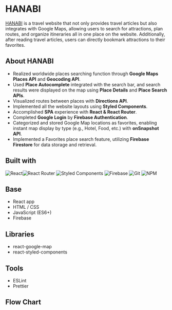 # HANABI

[HANABI](<(https://hanabi-f5ee3.web.app/home)>) is a travel website that not only provides travel articles but also integrates with Google Maps, allowing users to search for attractions, plan routes, and organize itineraries all in one place on the website.
Additionally, after reading travel articles, users can directly bookmark attractions to their favorites.

## About HANABI

-   Realized worldwide places searching function through **Google Maps Places API** and **Geocoding API**.
-   Used **Place Autocomplete** integrated with the search bar, and search results were displayed on the map using **Place Details** and **Place Search APIs**.
-   Visualized routes between places with **Directions API**.
-   Implemented all the website layouts using **Styled Components**.
-   Accomplished **SPA** experience with **React & React Router**.
-   Completed **Google Login** by **Firebase Authentication**.
-   Categorized and stored Google Map locations as favorites, enabling instant map display by type (e.g., Hotel, Food, etc.) with **onSnapshot API**.
-   Implemented a Favorites place search feature, utilizing **Firebase Firestore** for data storage and retrieval.

## Built with

![React](https://img.shields.io/badge/react-%2320232a.svg?style=for-the-badge&logo=react&logoColor=%2361DAFB)![React Router](https://img.shields.io/badge/React_Router-CA4245?style=for-the-badge&logo=react-router&logoColor=white) ![Styled Components](https://img.shields.io/badge/styled--components-DB7093?style=for-the-badge&logo=styled-components&logoColor=white) ![Firebase](https://img.shields.io/badge/Firebase-039BE5?style=for-the-badge&logo=Firebase&logoColor=white) ![Git](https://img.shields.io/badge/git-%23F05033.svg?style=for-the-badge&logo=git&logoColor=white) ![NPM](https://img.shields.io/badge/NPM-%23CB3837.svg?style=for-the-badge&logo=npm&logoColor=white)

## Base

-   React app
-   HTML / CSS
-   JavaScript (ES6+)
-   Firebase

## Libraries

-   react-google-map
-   react-styled-components

## Tools

-   ESLint
-   Prettier

## Flow Chart
